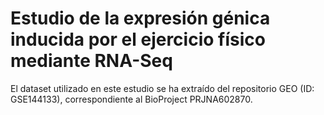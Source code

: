 # Estudio de la expresión génica inducida por el ejercicio físico mediante RNA-Seq

El dataset utilizado en este estudio se ha extraído del repositorio GEO (ID: GSE144133), correspondiente al BioProject PRJNA602870.
